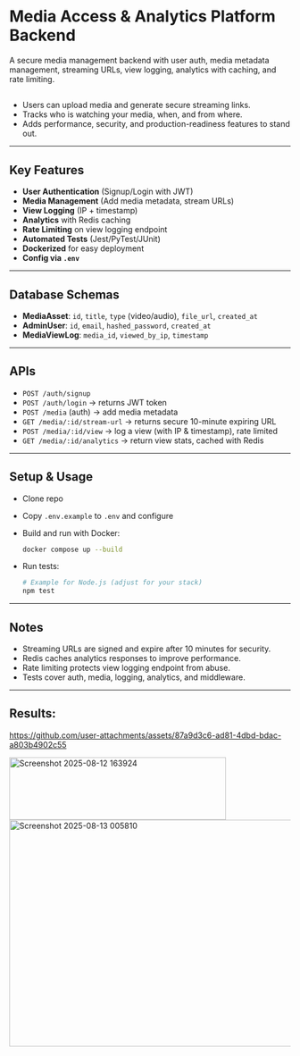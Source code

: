
# Media Access & Analytics Platform Backend

A secure media management backend with user auth, media metadata management, streaming URLs, view logging, analytics with caching, and rate limiting.
##
* Users can upload media and generate secure streaming links.
* Tracks who is watching your media, when, and from where. 
* Adds performance, security, and production-readiness features to stand out.
 
---

## Key Features

* **User Authentication** (Signup/Login with JWT)
* **Media Management** (Add media metadata, stream URLs)
* **View Logging** (IP + timestamp)
* **Analytics** with Redis caching
* **Rate Limiting** on view logging endpoint
* **Automated Tests** (Jest/PyTest/JUnit)
* **Dockerized** for easy deployment
* **Config via `.env`**

---

## Database Schemas

* **MediaAsset**: `id`, `title`, `type` (video/audio), `file_url`, `created_at`
* **AdminUser**: `id`, `email`, `hashed_password`, `created_at`
* **MediaViewLog**: `media_id`, `viewed_by_ip`, `timestamp`

---

## APIs

* `POST /auth/signup`
* `POST /auth/login` → returns JWT token
* `POST /media` (auth) → add media metadata
* `GET /media/:id/stream-url` → returns secure 10-minute expiring URL
* `POST /media/:id/view` → log a view (with IP & timestamp), rate limited
* `GET /media/:id/analytics` → return view stats, cached with Redis

---

## Setup & Usage

* Clone repo
* Copy `.env.example` to `.env` and configure
* Build and run with Docker:

  ```bash
  docker compose up --build
  ```
* Run tests:

  ```bash
  # Example for Node.js (adjust for your stack)
  npm test
  ```

---

## Notes

* Streaming URLs are signed and expire after 10 minutes for security.
* Redis caches analytics responses to improve performance.
* Rate limiting protects view logging endpoint from abuse.
* Tests cover auth, media, logging, analytics, and middleware.

---
## Results:


https://github.com/user-attachments/assets/87a9d3c6-ad81-4dbd-bdac-a803b4902c55

<img width="388" height="112" alt="Screenshot 2025-08-12 163924" src="https://github.com/user-attachments/assets/d172e2f2-17be-4c76-9033-94c2664fc645" />
<img width="784" height="406" alt="Screenshot 2025-08-13 005810" src="https://github.com/user-attachments/assets/f6898779-e1ca-41eb-a061-929a785b6f22" />


